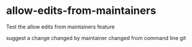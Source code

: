 # allow-edits-from-maintainers
Test the allow edits from maintainers feature

suggest a change
changed by maintainer
changed from command line git

